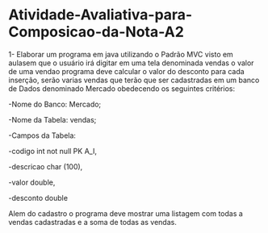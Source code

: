 # Atividade-Avaliativa-para-Composicao-da-Nota-A2

1- Elaborar um programa em java utilizando o Padrão MVC visto em aulasem que o usuário irá digitar em uma tela denominada vendas o valor de uma vendao programa deve calcular o valor do desconto para cada inserção, serão varias vendas que terão que ser cadastradas em um banco de Dados denominado Mercado obedecendo os seguintes critérios:

-Nome do Banco: Mercado;

-Nome da Tabela: vendas;

-Campos da Tabela:

-codigo int not null PK A_I,

-descricao char (100),

-valor double,

-desconto double

Alem do cadastro o programa deve mostrar uma listagem com todas a vendas cadastradas e a
soma de todas as vendas.
